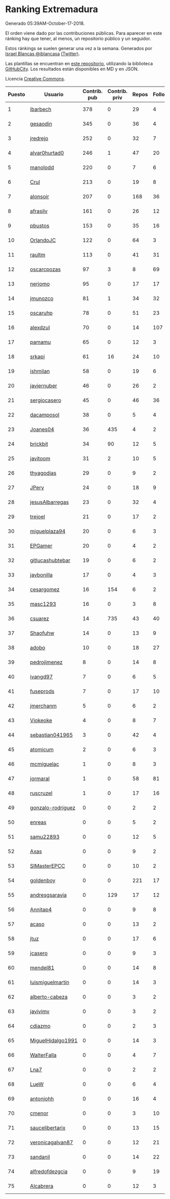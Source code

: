 # Ranking Extremadura

Generado 05:39AM-October-17-2018.

El orden viene dado por las contribuciones públicas. Para aparecer en este ránking hay que tener, al menos, un repositorio público y un seguidor.

Estos ránkings se suelen generar una vez a la semana. Generados por [Israel Blancas @iblancasa](https://github.com/iblancasa/) [(Twitter)](https://twitter.com/iblancasa).

Las plantillas se encuentran en [este repositorio](https://github.com/iblancasa/GH-Spanish-Ranking), utilizando la biblioteca [GitHubCity](https://github.com/iblancasa/GitHubCity). Los resultados están disponibles en MD y en JSON.

Licencia [Creative Commons](https://creativecommons.org/licenses/by/4.0/).

| Puesto   |  Usuario  | Contrib. pub | Contrib. priv |Repos| Followers | Desde |  Avatar  |
|----------|-----------|--------------|---------------|-----|-----------|-------|----------|
|1|[ibarbech](https://github.com/ibarbech)|378|0|29|4|2015-09-20|![ibarbech]()|
|2|[gesaodin](https://github.com/gesaodin)|345|0|36|4|2015-03-13|![gesaodin]()|
|3|[jredrejo](https://github.com/jredrejo)|252|0|32|7|2011-08-27|![jredrejo]()|
|4|[alvar0hurtad0](https://github.com/alvar0hurtad0)|246|1|47|20|2011-10-15|![alvar0hurtad0]()|
|5|[manolodd](https://github.com/manolodd)|220|0|7|6|2013-08-08|![manolodd]()|
|6|[Crul](https://github.com/Crul)|213|0|19|8|2013-09-29|![Crul]()|
|7|[alonsoir](https://github.com/alonsoir)|207|0|168|36|2012-09-23|![alonsoir]()|
|8|[afrasilv](https://github.com/afrasilv)|161|0|26|12|2014-10-15|![afrasilv]()|
|9|[pbustos](https://github.com/pbustos)|153|0|35|16|2013-12-06|![pbustos]()|
|10|[OrlandoJC](https://github.com/OrlandoJC)|122|0|64|3|2016-04-15|![OrlandoJC]()|
|11|[raultm](https://github.com/raultm)|113|0|41|31|2011-03-09|![raultm]()|
|12|[oscarcpozas](https://github.com/oscarcpozas)|97|3|8|69|2013-01-27|![oscarcpozas]()|
|13|[neriomo](https://github.com/neriomo)|95|0|17|17|2015-01-17|![neriomo]()|
|14|[jmunozco](https://github.com/jmunozco)|81|1|34|32|2012-11-23|![jmunozco]()|
|15|[oscaruhp](https://github.com/oscaruhp)|78|0|51|23|2011-06-18|![oscaruhp]()|
|16|[alexdzul](https://github.com/alexdzul)|70|0|14|107|2012-06-29|![alexdzul]()|
|17|[pamamu](https://github.com/pamamu)|65|0|12|3|2014-11-19|![pamamu]()|
|18|[srkapi](https://github.com/srkapi)|61|16|24|10|2015-02-08|![srkapi]()|
|19|[ishmilan](https://github.com/ishmilan)|58|0|19|6|2014-10-07|![ishmilan]()|
|20|[javiernuber](https://github.com/javiernuber)|46|0|26|2|2011-06-16|![javiernuber]()|
|21|[sergiocasero](https://github.com/sergiocasero)|45|0|46|36|2015-02-03|![sergiocasero]()|
|22|[dacamposol](https://github.com/dacamposol)|38|0|5|4|2016-01-27|![dacamposol]()|
|23|[Joanes04](https://github.com/Joanes04)|36|435|4|2|2014-11-25|![Joanes04]()|
|24|[brickbit](https://github.com/brickbit)|34|90|12|5|2016-06-02|![brickbit]()|
|25|[javitoom](https://github.com/javitoom)|31|2|10|5|2015-09-16|![javitoom]()|
|26|[thyagodias](https://github.com/thyagodias)|29|0|9|2|2017-09-08|![thyagodias]()|
|27|[JPery](https://github.com/JPery)|24|0|18|9|2015-02-18|![JPery]()|
|28|[jesusAlbarregas](https://github.com/jesusAlbarregas)|23|0|32|4|2015-11-05|![jesusAlbarregas]()|
|29|[trejoel](https://github.com/trejoel)|21|0|17|2|2014-12-05|![trejoel]()|
|30|[miguelplaza94](https://github.com/miguelplaza94)|20|0|6|3|2015-04-05|![miguelplaza94]()|
|31|[EPGamer](https://github.com/EPGamer)|20|0|4|2|2017-10-04|![EPGamer]()|
|32|[gitlucashubtebar](https://github.com/gitlucashubtebar)|19|0|6|2|2018-02-06|![gitlucashubtebar]()|
|33|[javbonilla](https://github.com/javbonilla)|17|0|4|3|2011-10-12|![javbonilla]()|
|34|[cesargomez](https://github.com/cesargomez)|16|154|6|2|2013-02-14|![cesargomez]()|
|35|[masc1293](https://github.com/masc1293)|16|0|3|8|2013-10-08|![masc1293]()|
|36|[csuarez](https://github.com/csuarez)|14|735|43|40|2011-03-21|![csuarez]()|
|37|[Shaofuhw](https://github.com/Shaofuhw)|14|0|13|9|2015-12-11|![Shaofuhw]()|
|38|[adobo](https://github.com/adobo)|10|0|18|27|2011-05-09|![adobo]()|
|39|[pedrojimenez](https://github.com/pedrojimenez)|8|0|14|8|2011-09-12|![pedrojimenez]()|
|40|[ivangd97](https://github.com/ivangd97)|7|0|6|5|2014-05-06|![ivangd97]()|
|41|[fuseprods](https://github.com/fuseprods)|7|0|17|10|2012-12-15|![fuseprods]()|
|42|[jmerchanm](https://github.com/jmerchanm)|5|0|6|2|2016-01-10|![jmerchanm]()|
|43|[Viokeoke](https://github.com/Viokeoke)|4|0|8|7|2015-10-23|![Viokeoke]()|
|44|[sebastian041965](https://github.com/sebastian041965)|3|0|42|4|2013-10-07|![sebastian041965]()|
|45|[atomicum](https://github.com/atomicum)|2|0|6|3|2014-01-13|![atomicum]()|
|46|[mcmiguelac](https://github.com/mcmiguelac)|1|0|8|3|2014-05-07|![mcmiguelac]()|
|47|[jormaral](https://github.com/jormaral)|1|0|58|81|2011-06-03|![jormaral]()|
|48|[ruscruzel](https://github.com/ruscruzel)|1|0|17|16|2013-07-09|![ruscruzel]()|
|49|[gonzalo-rodriguez](https://github.com/gonzalo-rodriguez)|0|0|2|2|2013-04-02|![gonzalo-rodriguez]()|
|50|[enreas](https://github.com/enreas)|0|0|5|2|2011-11-07|![enreas]()|
|51|[samu22893](https://github.com/samu22893)|0|0|12|5|2013-10-30|![samu22893]()|
|52|[Axas](https://github.com/Axas)|0|0|9|2|2015-03-04|![Axas]()|
|53|[SIMasterEPCC](https://github.com/SIMasterEPCC)|0|0|10|2|2017-03-16|![SIMasterEPCC]()|
|54|[goldenboy](https://github.com/goldenboy)|0|0|221|17|2009-05-27|![goldenboy]()|
|55|[andresgsaravia](https://github.com/andresgsaravia)|0|129|17|12|2011-06-13|![andresgsaravia]()|
|56|[Annitap4](https://github.com/Annitap4)|0|0|9|8|2010-08-30|![Annitap4]()|
|57|[acaso](https://github.com/acaso)|0|0|13|2|2011-08-12|![acaso]()|
|58|[jtuz](https://github.com/jtuz)|0|0|17|6|2011-12-01|![jtuz]()|
|59|[jcasero](https://github.com/jcasero)|0|0|9|3|2012-05-06|![jcasero]()|
|60|[mendel81](https://github.com/mendel81)|0|0|14|8|2012-07-18|![mendel81]()|
|61|[luismiguelmartin](https://github.com/luismiguelmartin)|0|0|14|3|2012-07-07|![luismiguelmartin]()|
|62|[alberto-cabeza](https://github.com/alberto-cabeza)|0|0|3|2|2013-12-19|![alberto-cabeza]()|
|63|[javivimv](https://github.com/javivimv)|0|0|3|2|2014-02-17|![javivimv]()|
|64|[cdiazmo](https://github.com/cdiazmo)|0|0|2|3|2014-09-23|![cdiazmo]()|
|65|[MiguelHidalgo1991](https://github.com/MiguelHidalgo1991)|0|0|14|3|2015-02-03|![MiguelHidalgo1991]()|
|66|[WalterFalla](https://github.com/WalterFalla)|0|0|4|7|2015-02-10|![WalterFalla]()|
|67|[Lna7](https://github.com/Lna7)|0|0|2|2|2015-11-09|![Lna7]()|
|68|[LueW](https://github.com/LueW)|0|0|6|4|2016-07-06|![LueW]()|
|69|[antoniohh](https://github.com/antoniohh)|0|0|16|4|2016-02-03|![antoniohh]()|
|70|[cmenor](https://github.com/cmenor)|0|0|3|10|2016-10-07|![cmenor]()|
|71|[saucelibertarix](https://github.com/saucelibertarix)|0|0|13|15|2016-10-07|![saucelibertarix]()|
|72|[veronicagalvan87](https://github.com/veronicagalvan87)|0|0|12|21|2016-10-07|![veronicagalvan87]()|
|73|[sandanil](https://github.com/sandanil)|0|0|14|22|2016-10-07|![sandanil]()|
|74|[alfredofdezgcia](https://github.com/alfredofdezgcia)|0|0|9|19|2016-11-08|![alfredofdezgcia]()|
|75|[Alcabrera](https://github.com/Alcabrera)|0|0|12|3|2017-02-23|![Alcabrera]()|
